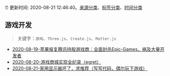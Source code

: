 :alarm_clock: 更新时间: 2020-08-21 12:46:40。[来源分类](../README.md)、[标签分类](../TAGS.md)、[时间分类](../TIMELINE.md)

## 游戏开发


> 关键字：`游戏`、`Three.js`、`Create.js`、`Matter.js`



- [2020-08-19-苹果报复腾讯持股游戏商：全面封杀Epic-Games，祸及大量开发者](https://www.ershicimi.com/p/2b13a0a3c8e29ed8f24bfe731e5d1a42) 
- [2020-08-20-游戏商城实现全纪录（egret）](https://juejin.im/post/6863260331872813063) 
- [2020-08-21-家用显示器坏了，求推荐（写写代码，偶尔玩下游戏）](https://www.v2ex.com/t/700341) 
